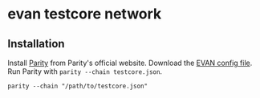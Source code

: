 # evan testcore network

## Installation

Install [Parity](https://github.com/paritytech/parity/releases) from Parity's official website. Download the [EVAN config file](https://raw.githubusercontent.com/evannetwork/core-cnfig/master/testcore.json). Run Parity with `parity --chain testcore.json`.

```
parity --chain "/path/to/testcore.json"
```
